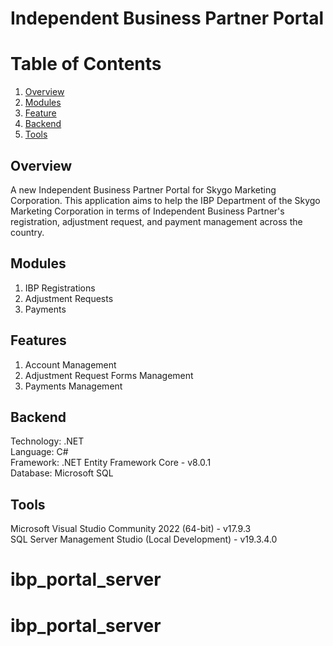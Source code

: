 ﻿# Independent Business Partner Portal

# Table of Contents
1. [Overview](#overview)
2. [Modules](#modules)
3. [Feature](#feature)
4. [Backend](#backend)
5. [Tools](#tool)
 
 
## Overview<a name="overview"></a>
 
A new Independent Business Partner Portal for Skygo Marketing Corporation. This application aims to help the IBP Department of the Skygo Marketing Corporation in terms of Independent Business Partner's registration, adjustment request, and payment management across the country.
 
## Modules<a name="modules"></a>
1. IBP Registrations
2. Adjustment Requests
3. Payments
 
## Features<a name="feature"></a>
1. Account Management
2. Adjustment Request Forms Management
3. Payments Management
 
## Backend<a name="backend"></a>
Technology: .NET <br>
Language: C# <br>
Framework: .NET Entity Framework Core - v8.0.1 <br>
Database: Microsoft SQL

## Tools<a name="tool"></a>
Microsoft Visual Studio Community 2022 (64-bit) - v17.9.3 <br>
SQL Server Management Studio (Local Development) - v19.3.4.0

# ibp_portal_server
# ibp_portal_server
